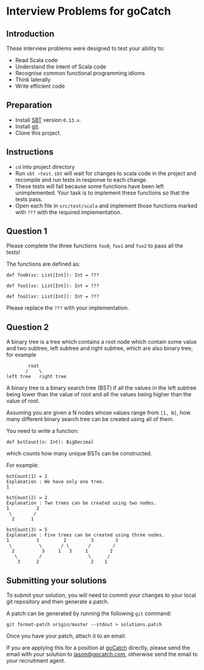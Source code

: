 Interview Problems for goCatch
===============================

Introduction
------------

These interview problems were designed to test your ability to:

* Read Scala code
* Understand the intent of Scala code
* Recognise common functional programming idioms
* Think laterally
* Write efficient code

Preparation
-----------
* Install [SBT][] version `0.13.x`.
* Install [git][].
* Clone this project.

Instructions
------------
* `cd` into project directory
* Run `sbt ~test`.  `sbt` will wait for changes to scala code in the project and
  recompile and run tests in response to each change.
* These tests will fail because some functions have been left unimplemented.  Your
  task is to implement these functions so that the tests pass.
* Open each file in `src/test/scala` and implement those functions marked with
  `???` with the required implementation.

Question 1
----------

Please complete the three functions `foo0`, `foo1` and `foo2` to pass all the tests!

The functions are defined as:

    def foo0(xs: List[Int]): Int = ???

    def foo1(xs: List[Int]): Int = ???

    def foo2(xs: List[Int]): Int = ???

Please replace the `???` with your implementation.


Question 2
----------

A binary tree is a tree which contains a root node which contain some value and two subtree, left subtree and right subtree, which are also binary tree, for example

            root
           /    \
    left tree   right tree

A binary tree is a binary search tree (BST) if all the values in the left subtree being lower than the value of root and all the values being higher than the value of root.

Assuming you are given a N nodes whose values range from `[1, N]`, how many different binary search tree can be created using all of them.

You need to write a function:

    def bstCount(n: Int): BigDecimal

which counts how many unique BSTs can be constructed.

For example:

    bstCount(1) = 1
    Explanation : We have only one tree.
    1

    bstCount(2) = 2
    Explanation : Two trees can be created using two nodes.
    1          2
     \        /
      2      1

    bstCount(3) = 5
    Explanation : Five trees can be created using three nodes.
    1          1         2         3        3
     \          \       / \       /        /
      2          3     1   3     1        2
       \        /                 \      /
        3      2                   2    1

Submitting your solutions
-------------------------

To submit your solution, you will need to commit your changes to your local git repository and then generate a patch.

A patch can be generated by running the following `git` command:

    git format-patch origin/master --stdout > solutions.patch

Once you have your patch, attach it to an email.

If you are applying this for a position at [goCatch][] directly, please send the email with your solution to <jason@gocatch.com>, otherwise send the email to your recruitment agent.

  [git]: http://git-scm.com/
  [goCatch]: http://gocatch.com
  [SBT]: http://www.scala-sbt.org
